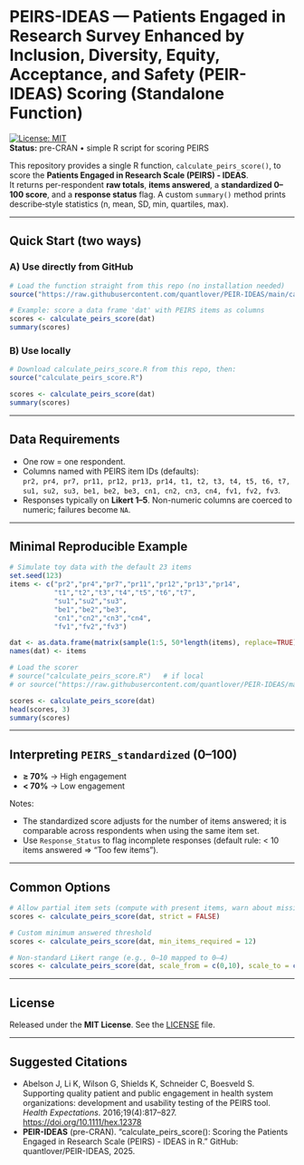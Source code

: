 # PEIRS-IDEAS — Patients Engaged in Research Survey Enhanced by Inclusion, Diversity, Equity, Acceptance, and Safety (PEIR-IDEAS) Scoring (Standalone Function)

[![License: MIT](https://img.shields.io/badge/License-MIT-green.svg)](LICENSE)  
**Status:** pre-CRAN • simple R script for scoring PEIRS

This repository provides a single R function, `calculate_peirs_score()`, to score the **Patients Engaged in Research Scale (PEIRS) - IDEAS**.  
It returns per-respondent **raw totals**, **items answered**, a **standardized 0–100 score**, and a **response status** flag. A custom `summary()` method prints describe‑style statistics (n, mean, SD, min, quartiles, max).

---

## Quick Start (two ways)

### A) Use directly from GitHub


```r
# Load the function straight from this repo (no installation needed)
source("https://raw.githubusercontent.com/quantlover/PEIR-IDEAS/main/calculate_peirs_score.R")

# Example: score a data frame 'dat' with PEIRS items as columns
scores <- calculate_peirs_score(dat)
summary(scores)
```

### B) Use locally
```r
# Download calculate_peirs_score.R from this repo, then:
source("calculate_peirs_score.R")

scores <- calculate_peirs_score(dat)
summary(scores)
```

---

## Data Requirements

- One row = one respondent.
- Columns named with PEIRS item IDs (defaults):  
  `pr2, pr4, pr7, pr11, pr12, pr13, pr14, t1, t2, t3, t4, t5, t6, t7, su1, su2, su3, be1, be2, be3, cn1, cn2, cn3, cn4, fv1, fv2, fv3`.  
- Responses typically on **Likert 1–5**. Non-numeric columns are coerced to numeric; failures become `NA`.

---

## Minimal Reproducible Example

```r
# Simulate toy data with the default 23 items
set.seed(123)
items <- c("pr2","pr4","pr7","pr11","pr12","pr13","pr14",
           "t1","t2","t3","t4","t5","t6","t7",
           "su1","su2","su3",
           "be1","be2","be3",
           "cn1","cn2","cn3","cn4",
           "fv1","fv2","fv3")

dat <- as.data.frame(matrix(sample(1:5, 50*length(items), replace=TRUE), nrow=50))
names(dat) <- items

# Load the scorer
# source("calculate_peirs_score.R")   # if local
# or source("https://raw.githubusercontent.com/quantlover/PEIR-IDEAS/main/calculate_peirs_score.R")

scores <- calculate_peirs_score(dat)
head(scores, 3)
summary(scores)
```

---

## Interpreting `PEIRS_standardized` (0–100)

- **≥ 70%** → High engagement  
- **< 70%** → Low engagement  

Notes:
- The standardized score adjusts for the number of items answered; it is comparable across respondents when using the same item set.
- Use `Response_Status` to flag incomplete responses (default rule: < 10 items answered ⇒ “Too few items”).

---

## Common Options

```r
# Allow partial item sets (compute with present items, warn about missing)
scores <- calculate_peirs_score(dat, strict = FALSE)

# Custom minimum answered threshold
scores <- calculate_peirs_score(dat, min_items_required = 12)

# Non-standard Likert range (e.g., 0–10 mapped to 0–4)
scores <- calculate_peirs_score(dat, scale_from = c(0,10), scale_to = c(0,4))
```

---

## License

Released under the **MIT License**. See the [LICENSE](LICENSE) file.

---

## Suggested Citations

- Abelson J, Li K, Wilson G, Shields K, Schneider C, Boesveld S. Supporting quality patient and public engagement in health system organizations: development and usability testing of the PEIRS tool. *Health Expectations*. 2016;19(4):817–827. https://doi.org/10.1111/hex.12378  
- **PEIR-IDEAS** (pre-CRAN). “calculate_peirs_score(): Scoring the Patients Engaged in Research Scale (PEIRS) - IDEAS in R.” GitHub: quantlover/PEIR-IDEAS, 2025.
